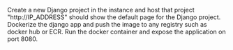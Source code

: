 
Create a new Django project in the instance and host that project 
"http://IP_ADDRESS" should show the default page for the Django project.
 Dockerize the django app and push the image to any registry such as docker hub or  ECR.
Run the docker container and expose the application on port 8080.
